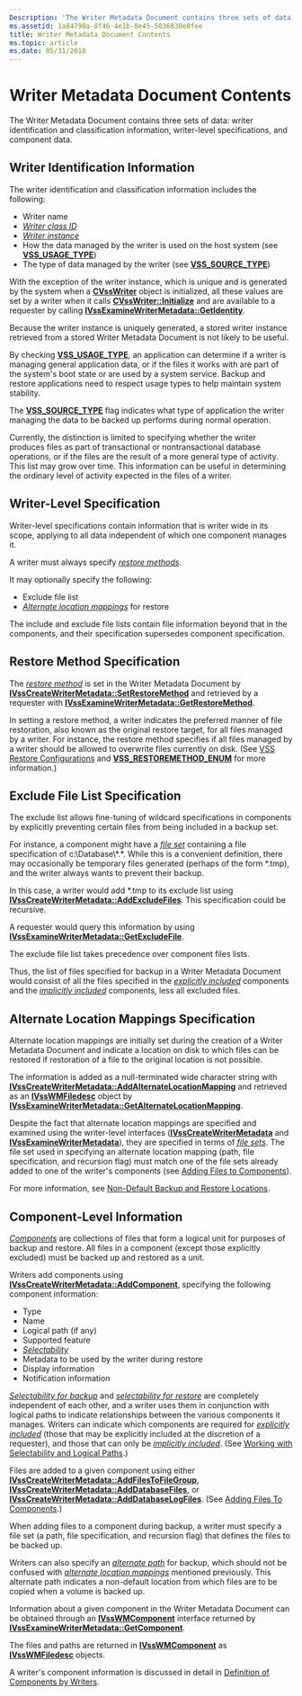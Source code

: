 ```yaml
---
Description: 'The Writer Metadata Document contains three sets of data: writer identification and classification information, writer-level specifications, and component data.'
ms.assetid: 1a84790a-8f46-4e1b-8e45-5036830e8fee
title: Writer Metadata Document Contents
ms.topic: article
ms.date: 05/31/2018
---
```


# Writer Metadata Document Contents

The Writer Metadata Document contains three sets of data: writer identification and classification information, writer-level specifications, and component data.

## Writer Identification Information

The writer identification and classification information includes the following:

-   Writer name
-   [*Writer class ID*](vssgloss-w.md)
-   [*Writer instance*](vssgloss-w.md)
-   How the data managed by the writer is used on the host system (see [**VSS\_USAGE\_TYPE**](/windows/desktop/api/VsWriter/ne-vswriter-vss_usage_type))
-   The type of data managed by the writer (see [**VSS\_SOURCE\_TYPE**](/windows/desktop/api/VsWriter/ne-vswriter-vss_source_type))

With the exception of the writer instance, which is unique and is generated by the system when a [**CVssWriter**](/windows/desktop/api/VsWriter/nl-vswriter-cvsswriter) object is initialized, all these values are set by a writer when it calls [**CVssWriter::Initialize**](/windows/desktop/api/VsWriter/nf-vswriter-cvsswriter-initialize) and are available to a requester by calling [**IVssExamineWriterMetadata::GetIdentity**](/windows/desktop/api/VsBackup/nf-vsbackup-ivssexaminewritermetadata-getidentity).

Because the writer instance is uniquely generated, a stored writer instance retrieved from a stored Writer Metadata Document is not likely to be useful.

By checking [**VSS\_USAGE\_TYPE**](/windows/desktop/api/VsWriter/ne-vswriter-vss_usage_type), an application can determine if a writer is managing general application data, or if the files it works with are part of the system's boot state or are used by a system service. Backup and restore applications need to respect usage types to help maintain system stability.

The [**VSS\_SOURCE\_TYPE**](/windows/desktop/api/VsWriter/ne-vswriter-vss_source_type) flag indicates what type of application the writer managing the data to be backed up performs during normal operation.

Currently, the distinction is limited to specifying whether the writer produces files as part of transactional or nontransactional database operations, or if the files are the result of a more general type of activity. This list may grow over time. This information can be useful in determining the ordinary level of activity expected in the files of a writer.

## Writer-Level Specification

Writer-level specifications contain information that is writer wide in its scope, applying to all data independent of which one component manages it.

A writer must always specify [*restore methods*](vssgloss-r.md).

It may optionally specify the following:

-   Exclude file list
-   [*Alternate location mappings*](vssgloss-a.md) for restore

The include and exclude file lists contain file information beyond that in the components, and their specification supersedes component specification.

## Restore Method Specification

The [*restore method*](vssgloss-r.md) is set in the Writer Metadata Document by [**IVssCreateWriterMetadata::SetRestoreMethod**](/windows/desktop/api/VsWriter/nf-vswriter-ivsscreatewritermetadata-setrestoremethod) and retrieved by a requester with [**IVssExamineWriterMetadata::GetRestoreMethod**](/windows/desktop/api/VsBackup/nf-vsbackup-ivssexaminewritermetadata-getrestoremethod).

In setting a restore method, a writer indicates the preferred manner of file restoration, also known as the original restore target, for all files managed by a writer. For instance, the restore method specifies if all files managed by a writer should be allowed to overwrite files currently on disk. (See [VSS Restore Configurations](vss-restore-configurations.md) and [**VSS\_RESTOREMETHOD\_ENUM**](/windows/desktop/api/VsWriter/ne-vswriter-vss_restoremethod_enum) for more information.)

## Exclude File List Specification

The exclude list allows fine-tuning of wildcard specifications in components by explicitly preventing certain files from being included in a backup set.

For instance, a component might have a [*file set*](vssgloss-f.md) containing a file specification of c:\\Database\\\*.\*. While this is a convenient definition, there may occasionally be temporary files generated (perhaps of the form \*.tmp), and the writer always wants to prevent their backup.

In this case, a writer would add \*.tmp to its exclude list using [**IVssCreateWriterMetadata::AddExcludeFiles**](/windows/desktop/api/VsWriter/nf-vswriter-ivsscreatewritermetadata-addexcludefiles). This specification could be recursive.

A requester would query this information by using [**IVssExamineWriterMetadata::GetExcludeFile**](/windows/desktop/api/VsBackup/nf-vsbackup-ivssexaminewritermetadata-getexcludefile).

The exclude file list takes precedence over component files lists.

Thus, the list of files specified for backup in a Writer Metadata Document would consist of all the files specified in the [*explicitly included*](vssgloss-e.md) components and the [*implicitly included*](vssgloss-i.md) components, less all excluded files.

## Alternate Location Mappings Specification

Alternate location mappings are initially set during the creation of a Writer Metadata Document and indicate a location on disk to which files can be restored if restoration of a file to the original location is not possible.

The information is added as a null-terminated wide character string with [**IVssCreateWriterMetadata::AddAlternateLocationMapping**](/windows/desktop/api/VsWriter/nf-vswriter-ivsscreatewritermetadata-addalternatelocationmapping) and retrieved as an [**IVssWMFiledesc**](/windows/desktop/api/VsWriter/nl-vswriter-ivsswmfiledesc) object by [**IVssExamineWriterMetadata::GetAlternateLocationMapping**](/windows/desktop/api/VsBackup/nf-vsbackup-ivssexaminewritermetadata-getalternatelocationmapping).

Despite the fact that alternate location mappings are specified and examined using the writer-level interfaces ([**IVssCreateWriterMetadata**](/windows/desktop/api/VsWriter/nl-vswriter-ivsscreatewritermetadata) and [**IVssExamineWriterMetadata**](/windows/desktop/api/VsBackup/nl-vsbackup-ivssexaminewritermetadata)), they are specified in terms of [*file sets*](vssgloss-f.md). The file set used in specifying an alternate location mapping (path, file specification, and recursion flag) must match one of the file sets already added to one of the writer's components (see [Adding Files to Components](definition-of-components-by-writers.md)).

For more information, see [Non-Default Backup and Restore Locations](non-default-backup-and-restore-locations.md).

## Component-Level Information

[*Components*](vssgloss-c.md) are collections of files that form a logical unit for purposes of backup and restore. All files in a component (except those explicitly excluded) must be backed up and restored as a unit.

Writers add components using [**IVssCreateWriterMetadata::AddComponent**](/windows/desktop/api/VsWriter/nf-vswriter-ivsscreatewritermetadata-addcomponent), specifying the following component information:

-   Type
-   Name
-   Logical path (if any)
-   Supported feature
-   [*Selectability*](vssgloss-s.md)
-   Metadata to be used by the writer during restore
-   Display information
-   Notification information

[*Selectability for backup*](vssgloss-s.md) and [*selectability for restore*](vssgloss-s.md) are completely independent of each other, and a writer uses them in conjunction with logical paths to indicate relationships between the various components it manages. Writers can indicate which components are required for [*explicitly included*](vssgloss-e.md) (those that may be explicitly included at the discretion of a requester), and those that can only be [*implicitly included*](vssgloss-i.md). (See [Working with Selectability and Logical Paths](working-with-selectability-and-logical-paths.md).)

Files are added to a given component using either [**IVssCreateWriterMetadata::AddFilesToFileGroup**](/windows/desktop/api/VsWriter/nf-vswriter-ivsscreatewritermetadata-addfilestofilegroup), [**IVssCreateWriterMetadata::AddDatabaseFiles**](/windows/desktop/api/VsWriter/nf-vswriter-ivsscreatewritermetadata-adddatabasefiles), or [**IVssCreateWriterMetadata::AddDatabaseLogFiles**](/windows/desktop/api/VsWriter/nf-vswriter-ivsscreatewritermetadata-adddatabaselogfiles). (See [Adding Files To Components](definition-of-components-by-writers.md).)

When adding files to a component during backup, a writer must specify a file set (a path, file specification, and recursion flag) that defines the files to be backed up.

Writers can also specify an [*alternate path*](vssgloss-a.md) for backup, which should not be confused with [*alternate location mappings*](vssgloss-a.md) mentioned previously. This alternate path indicates a non-default location from which files are to be copied when a volume is backed up.

Information about a given component in the Writer Metadata Document can be obtained through an [**IVssWMComponent**](/windows/desktop/api/VsBackup/nl-vsbackup-ivsswmcomponent) interface returned by [**IVssExamineWriterMetadata::GetComponent**](/windows/desktop/api/VsBackup/nf-vsbackup-ivssexaminewritermetadata-getcomponent).

The files and paths are returned in [**IVssWMComponent**](/windows/desktop/api/VsBackup/nl-vsbackup-ivsswmcomponent) as [**IVssWMFiledesc**](/windows/desktop/api/VsWriter/nl-vswriter-ivsswmfiledesc) objects.

A writer's component information is discussed in detail in [Definition of Components by Writers](definition-of-components-by-writers.md).

 

 



